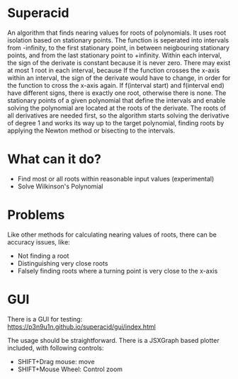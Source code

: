 # Superacid
An algorithm that finds nearing values for roots of polynomials.
It uses root isolation based on stationary points. The function is seperated into intervals from -infinity, to the first stationary point, in between neigbouring stationary points, and from the last stationary point to +infinity. Within each interval, the sign of the derivate is constant
because it is never zero. There may exist at most 1 root in each interval,
because If the function crosses the x-axis within an interval, the sign of the derivate would have to change, in order for the function 
to cross the x-axis again. If f(interval start) and f(interval end) have different signs, there is exactly one root, otherwise there is none.
The stationary points of a given polynomial that define the intervals and enable
solving the polynomial are located at the roots of the derivate. The roots of all 
derivatives are needed first, so the algorithm starts solving
the derivative of degree 1 and works its way up to the target polynomial, finding roots by applying the Newton method or bisecting to the intervals.

# What can it do?
* Find most or all roots within reasonable input values (experimental)
* Solve Wilkinson's Polynomial

# Problems
Like other methods for calculating nearing values of roots, there can be accuracy issues, like:
* Not finding a root
* Distinguishing very close roots
* Falsely finding roots where a turning point is very close to the x-axis

# GUI
There is a GUI for testing:
https://p3n9u1n.github.io/superacid/gui/index.html

The usage should be straightforward. There is a JSXGraph based plotter included, with following controls:
* SHIFT+Drag mouse: move 
* SHIFT+Mouse Wheel: Control zoom
